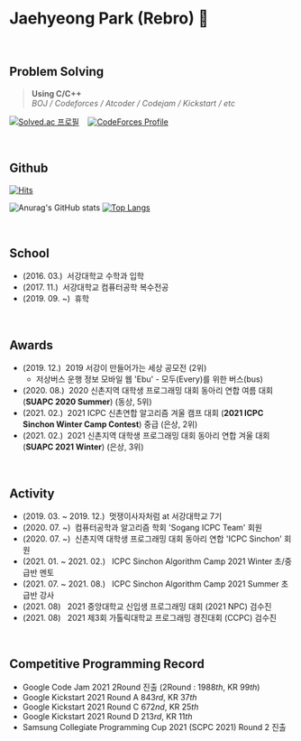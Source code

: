 # Jaehyeong Park (Rebro) 👋

&nbsp;
## Problem Solving
> __Using C/C++__  
> *BOJ / Codeforces / Atcoder / Codejam / Kickstart / etc*

[![Solved.ac
프로필](http://mazassumnida.wtf/api/v2/generate_badge?boj=pjh6792)](https://solved.ac/pjh6792) &nbsp;&nbsp; [![CodeForces Profile](http://cf.leed.at?id=Rebro)](https://codeforces.com/profile/Rebro)

&nbsp;

## Github

[![Hits](https://hits.seeyoufarm.com/api/count/incr/badge.svg?url=https%3A%2F%2Fgithub.com%2FRe-bro&count_bg=%2379C83D&title_bg=%23555555&icon=&icon_color=%23E7E7E7&title=hits&edge_flat=false)](https://hits.seeyoufarm.com)

![Anurag's GitHub stats](https://github-readme-stats.vercel.app/api?username=Re-bro&show_icons=true&theme=radical&hide=contribs,prs) [![Top Langs](https://github-readme-stats.vercel.app/api/top-langs/?username=Re-bro&layout=compact)](https://github.com/anuraghazra/github-readme-stats)

&nbsp;
## School
- (2016. 03.) &nbsp;서강대학교 수학과 입학
- (2017. 11.) &nbsp;서강대학교 컴퓨터공학 복수전공
- (2019. 09. ~) &nbsp;휴학 

&nbsp;

## Awards
- (2019. 12.) &nbsp;2019 서강이 만들어가는 세상 공모전 (2위)  
  * 저상버스 운행 정보 모바일 웹 'Ebu' - 모두(Every)를 위한 버스(bus)
- (2020. 08.) &nbsp;2020 신촌지역 대학생 프로그래밍 대회 동아리 연합 여름 대회 (**SUAPC 2020 Summer**) (동상, 5위)
- (2021. 02.) &nbsp;2021 ICPC 신촌연합 알고리즘 겨울 캠프 대회 (**2021 ICPC Sinchon Winter Camp Contest**) 중급 (은상, 2위)
- (2021. 02.) &nbsp;2021 신촌지역 대학생 프로그래밍 대회 동아리 연합 겨울 대회 (**SUAPC 2021 Winter**) (은상, 3위)

&nbsp;

## Activity
- (2019. 03. ~ 2019. 12.) &nbsp;멋쟁이사자처럼 at 서강대학교 7기
- (2020. 07. ~) &nbsp;컴퓨터공학과 알고리즘 학회 'Sogang ICPC Team' 회원
- (2020. 07. ~) &nbsp;신촌지역 대학생 프로그래밍 대회 동아리 연합 'ICPC Sinchon' 회원
- (2021. 01. ~ 2021. 02.) &nbsp; ICPC Sinchon Algorithm Camp 2021 Winter 초/중급반 멘토 
- (2021. 07. ~ 2021. 08.) &nbsp; ICPC Sinchon Algorithm Camp 2021 Summer 초급반 강사
- (2021. 08) &nbsp; 2021 중앙대학교 신입생 프로그래밍 대회 (2021 NPC) 검수진
- (2021. 08) &nbsp; 2021 제3회 가톨릭대학교 프로그래밍 경진대회 (CCPC) 검수진 

&nbsp;

## Competitive Programming Record
- Google Code Jam 2021 2Round 진출 (2Round : 1988*th*, KR 99*th*)
- Google Kickstart 2021 Round A 843*rd*, KR 37*th*
- Google Kickstart 2021 Round C 672*nd*, KR 25*th*
- Google Kickstart 2021 Round D 213*rd*, KR 11*th*
- Samsung Collegiate Programming Cup 2021 (SCPC 2021) Round 2 진출

<!--
**Re-bro/Re-bro** is a ✨ _special_ ✨ repository because its `README.md` (this file) appears on your GitHub profile.

Here are some ideas to get you started:

- 🔭 I’m currently working on ...
- 🌱 I’m currently learning ...
- 👯 I’m looking to collaborate on ...
- 🤔 I’m looking for help with ...
- 💬 Ask me about ...
- 📫 How to reach me: ...
- 😄 Pronouns: ...
- ⚡ Fun fact: ...
-->
